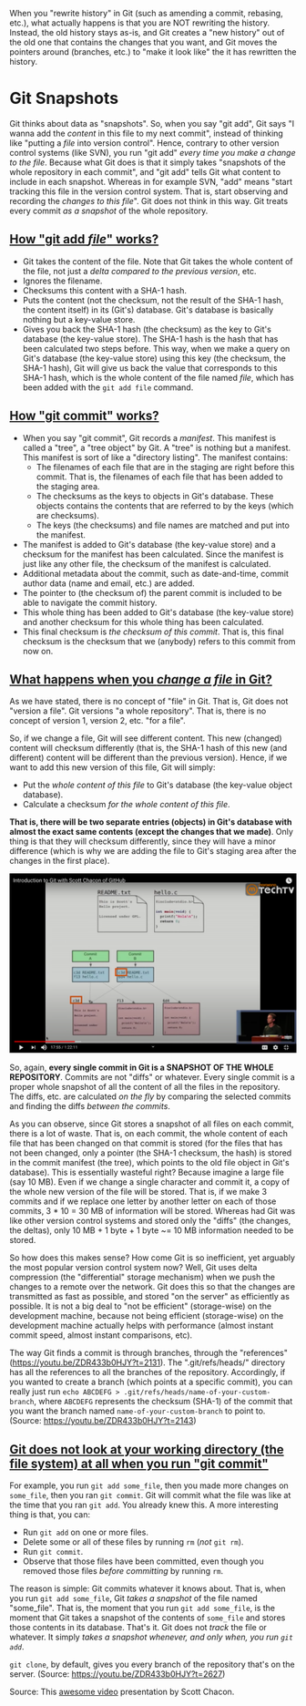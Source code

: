 When you "rewrite history" in Git (such as amending a commit, rebasing, etc.), what actually happens is that you are NOT rewriting the history. Instead, the old history stays as-is, and Git creates a "new history" out of the old one that contains the changes that you want, and Git moves the pointers around (branches, etc.) to "make it look like" the it has rewritten the history.

Git Snapshots
=============
Git thinks about data as "snapshots". So, when you say "git add", Git says "I wanna add the _content_ in this file to my next commit", instead of thinking like "putting a _file_ into version control". Hence, contrary to other version control systems (like SVN), you run "git add" _every time you make a change to the file_. Because what Git does is that it simply takes "snapshots of the whole repository in each commit", and "git add" tells Git what content to include in each snapshot. Whereas in for example SVN, "add" means "start tracking this file in the version control system. That is, start observing and recording the _changes to this file_". Git does not think in this way. Git treats every commit _as a snapshot_ of the whole repository.

[How "git add _file_" works?](https://youtu.be/ZDR433b0HJY?t=909)
-----------------------------------------------------------------
- Git takes the content of the file. Note that Git takes the whole content of the file, not just a _delta compared to the previous version_, etc.
- Ignores the filename.
- Checksums this content with a SHA-1 hash.
- Puts the content (not the checksum, not the result of the SHA-1 hash, the content itself) in its (Git's) database. Git's database is basically nothing but a key-value store.
- Gives you back the SHA-1 hash (the checksum) as the key to Git's database (the key-value store). The SHA-1 hash is the hash that has been calculated two steps before. This way, when we make a query on Git's database (the key-value store) using this key (the checksum, the SHA-1 hash), Git will give us back the value that corresponds to this SHA-1 hash, which is the whole content of the file named _file_, which has been added with the `git add file` command.

[How "git commit" works?](https://youtu.be/ZDR433b0HJY?t=958)
-------------------------------------------------------------
- When you say "git commit", Git records a _manifest_. This manifest is called a "tree", a "tree object" by Git. A "tree" is nothing but a manifest. This manifest is sort of like a "directory listing". The manifest contains:
  - The filenames of each file that are in the staging are right before this commit. That is, the filenames of each file that has been added to the staging area.
  - The checksums as the keys to objects in Git's database. These objects contains the contents that are referred to by the keys (which are checksums).
  - The keys (the checksums) and file names are matched and put into the manifest.
- The manifest is added to Git's database (the key-value store) and a checksum for the manifest has been calculated. Since the manifest is just like any other file, the checksum of the manifest is calculated.
- Additional metadata about the commit, such as date-and-time, commit author data (name and email, etc.) are added.
- The pointer to (the checksum of) the parent commit is included to be able to navigate the commit history.
- This whole thing has been added to Git's database (the key-value store) and another checksum for this whole thing has been calculated.
- This final checksum is _the checksum of this commit_. That is, this final checksum is the checksum that we (anybody) refers to this commit from now on.

[What happens when you _change a file_ in Git?](https://youtu.be/ZDR433b0HJY?t=1043)
------------------------------------------------------------------------------------
As we have stated, there is no concept of "file" in Git. That is, Git does not "version a file". Git versions "a whole repository". That is, there is no concept of version 1, version 2, etc. "for a file".

So, if we change a file, Git will see different content. This new (changed) content will checksum differently (that is, the SHA-1 hash of this new (and different) content will be different than the previous version). Hence, if we want to add this new version of this file, Git will simply:

- Put the _whole content of this file_ to Git's database (the key-value object database).
- Calculate a checksum _for the whole content of this file_.

**That is, there will be two separate entries (objects) in Git's database with almost the exact same contents (except the changes that we made)**. Only thing is that they will checksum differently, since they will have a minor difference (which is why we are adding the file to Git's staging area after the changes in the first place).

![Manifest after changing a file][Manifest after changing a file]

So, again, **every single commit in Git is a SNAPSHOT OF THE WHOLE REPOSITORY**. Commits are not "diffs" or whatever. Every single commit is a proper whole snapshot of all the content of all the files in the repository. The diffs, etc. are calculated _on the fly_ by comparing the selected commits and finding the diffs _between the commits_.

As you can observe, since Git stores a snapshot of all files on each commit, there is a lot of waste. That is, on each commit, the whole content of each file that has been changed on that commit is stored (for the files that has not been changed, only a pointer (the SHA-1 checksum, the hash) is stored in the commit manifest (the tree), which points to the old file object in Git's database). This is essentially wasteful right? Because imagine a large file (say 10 MB). Even if we change a single character and commit it, a copy of the whole new version of the file will be stored. That is, if we make 3 commits and if we replace one letter by another letter on each of those commits, 3 * 10 = 30 MB of information will be stored. Whereas had Git was like other version control systems and stored only the "diffs" (the changes, the deltas), only 10 MB + 1 byte + 1 byte ~= 10 MB information needed to be stored.

So how does this makes sense? How come Git is so inefficient, yet arguably the most popular version control system now? Well, Git uses delta compression (the "differential" storage mechanism) when we push the changes to a remote over the network. Git does this so that the changes are transmitted as fast as possible, and stored "on the server" as efficiently as possible. It is not a big deal to "not be efficient" (storage-wise) on the development machine, because not being efficient (storage-wise) on the development machine actually helps with performance (almost instant commit speed, almost instant comparisons, etc).

The way Git finds a commit is through branches, through the "references" (https://youtu.be/ZDR433b0HJY?t=2131). The ".git/refs/heads/" directory has all the references to all the branches of the repository. Accordingly, if you wanted to create a branch (which points at a specific commit), you can really just run `echo ABCDEFG > .git/refs/heads/name-of-your-custom-branch`, where `ABCDEFG` represents the checksum (SHA-1) of the commit that you want the branch named `name-of-your-custom-branch` to point to. (Source: https://youtu.be/ZDR433b0HJY?t=2143)

[Git does not look at your working directory (the file system) at all when you run "git commit"](https://youtu.be/ZDR433b0HJY?t=2299)
-------------------------------------------------------------------------------------------------------------------------------------
For example, you run `git add some_file`, then you made more changes on `some_file`, then you ran `git commit`. Git will commit what the file was like at the time that you ran `git add`. You already knew this. A more interesting thing is that, you can:

- Run `git add` on one or more files.
- Delete some or all of these files by running `rm` (_not_ `git rm`).
- Run `git commit`.
- Observe that those files have been committed, even though you removed those files _before committing_ by running `rm`.

The reason is simple: Git commits whatever it knows about. That is, when you run `git add some_file`, Git _takes a snapshot_ of the file named "some_file". That is, the moment that you run `git add some_file`, is the moment that Git takes a snapshot of the contents of `some_file` and stores those contents in its database. That's it. Git does not _track_ the file or whatever. It simply _takes a snapshot whenever, and only when, you run `git add`_.

`git clone`, by default, gives you every branch of the repository that's on the server. (Source: https://youtu.be/ZDR433b0HJY?t=2627)

Source: This [awesome video][Scott Chacon Video Presentation] presentation by Scott Chacon.

[Scott Chacon Video Presentation]: https://youtu.be/ZDR433b0HJY?t=629
[Manifest after changing a file]: manifest-after-changing-a-file.png
